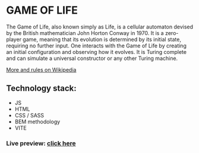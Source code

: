 # GAME OF LIFE

The Game of Life, also known simply as Life, is a cellular automaton devised by the British mathematician John Horton Conway in 1970. It is a zero-player game, meaning that its evolution is determined by its initial state, requiring no further input. One interacts with the Game of Life by creating an initial configuration and observing how it evolves. It is Turing complete and can simulate a universal constructor or any other Turing machine.

[More and rules on Wikipedia](https://en.wikipedia.org/wiki/Conway%27s_Game_of_Life)

## Technology stack:

- JS
- HTML
- CSS / SASS
- BEM methodology
- VITE

### Live preview: [click here](https://msu2krk.github.io/game-of-life/)

